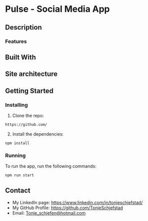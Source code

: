 # Pulse - Social Media App

## Description

### Features

## Built With

## Site architecture

## Getting Started

### Installing
1. Clone the repo:

```bash
https://github.com/
```

2. Install the dependencies:

```
npm install
```

### Running

To run the app, run the following commands:

```bash
npm run start
```

## Contact
- My LinkedIn page: https://www.linkedin.com/in/tonjeschjefstad/
- My GitHub Profile: https://github.com/TonjeSchjefstad
- Email: Tonje_schjefen@hotmail.com
